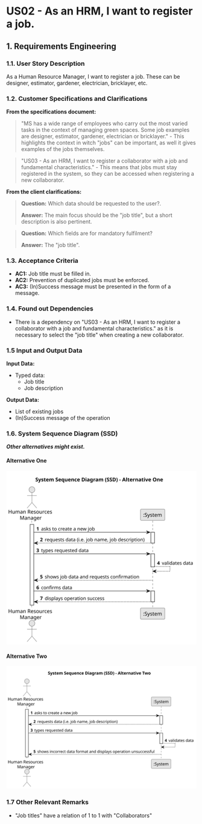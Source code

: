 # US02 - As an HRM, I want to register a job.

## 1. Requirements Engineering

### 1.1. User Story Description

As a Human Resource Manager, I want to register a job. These can be designer, estimator, gardener, electrician, bricklayer, etc.

### 1.2. Customer Specifications and Clarifications 

**From the specifications document:**

>   "MS has a wide range of employees who carry out the most varied tasks in the context of managing green spaces. Some job examples are designer, estimator, gardener, electrician or bricklayer." - This highlights the context in witch "jobs" can be important, as well it gives examples of the jobs themselves.

>   "US03 - As an HRM, I want to register a collaborator with a job and fundamental characteristics." - This means that jobs must stay registered in the system, so they can be accessed when registering a new collaborator.

**From the client clarifications:**

> **Question:** Which data should be requested to the user?.
>
> **Answer:** The main focus should be the "job title", but a short description is also pertinent.

> **Question:** Which fields are for mandatory fulfilment?
>
> **Answer:** The "job title".

### 1.3. Acceptance Criteria

* **AC1:** Job title must be filled in.
* **AC2:** Prevention of duplicated jobs must be enforced. 
* **AC3:** (In)Success message must be presented in the form of a message.

### 1.4. Found out Dependencies

* There is a dependency on "US03 - As an HRM, I want to register a collaborator with a job and fundamental characteristics." as it is necessary to select the "job title" when creating a new collaborator.

### 1.5 Input and Output Data

**Input Data:**

* Typed data:
    * Job title
    * Job description


**Output Data:**

* List of existing jobs
* (In)Success message of the operation

### 1.6. System Sequence Diagram (SSD)

**_Other alternatives might exist._**

#### Alternative One

![System Sequence Diagram - Alternative One](svg/us02-system-sequence-diagram-alternative-one.svg)

#### Alternative Two

![System Sequence Diagram - Alternative Two](svg/us02-system-sequence-diagram-alternative-two.svg)

### 1.7 Other Relevant Remarks

* "Job titles" have a relation of 1 to 1 with "Collaborators"